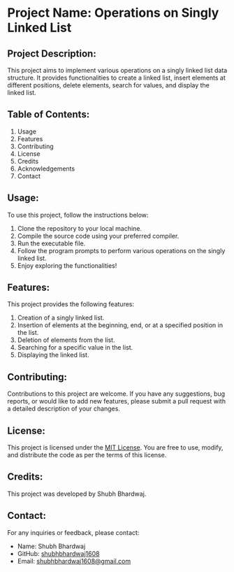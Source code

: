 # Project Name: Operations on Singly Linked List

## Project Description:
This project aims to implement various operations on a singly linked list data structure. It provides functionalities to create a linked list, insert elements at different positions, delete elements, search for values, and display the linked list.

## Table of Contents:
1. Usage
2. Features
3. Contributing
4. License
5. Credits
6. Acknowledgements
7. Contact

## Usage:
To use this project, follow the instructions below:
1. Clone the repository to your local machine.
2. Compile the source code using your preferred compiler.
3. Run the executable file.
4. Follow the program prompts to perform various operations on the singly linked list.
5. Enjoy exploring the functionalities!

## Features:
This project provides the following features:
1. Creation of a singly linked list.
2. Insertion of elements at the beginning, end, or at a specified position in the list.
3. Deletion of elements from the list.
4. Searching for a specific value in the list.
5. Displaying the linked list.

## Contributing:
Contributions to this project are welcome. If you have any suggestions, bug reports, or would like to add new features, please submit a pull request with a detailed description of your changes.

## License:
This project is licensed under the [MIT License](https://opensource.org/licenses/MIT). You are free to use, modify, and distribute the code as per the terms of this license.

## Credits:
This project was developed by Shubh Bhardwaj.

## Contact:
For any inquiries or feedback, please contact:

- Name: Shubh Bhardwaj
- GitHub: [shubhbhardwaj1608](https://github.com/shubhbhardwaj1608)
- Email: [shubhbhardwaj1608@gmail.com](mailto:shubh@example.com)
